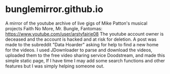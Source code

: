 # bunglemirror.github.io
A mirror of the youtube archive of live gigs of Mike Patton's musical projects Faith No More, Mr. Bungle, Fantomas: https://www.youtube.com/user/arstyfairie08 The youtube account owner is deceased and the account is hacked and at risk for deletion. A post was made to the subreddit "Data Hoarder" asking for help to find a new home for the videos. I used JDownloader to parse and download the videos, uploaded them to the free video sharing service Doodstream, and made this simple static page, If I have time I may add some search functions and other features but I was simply helping someone out. 
